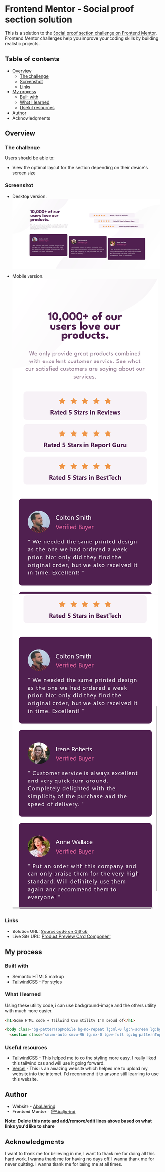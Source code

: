 # Frontend Mentor - Social proof section solution

This is a solution to the [Social proof section challenge on Frontend Mentor](https://www.frontendmentor.io/challenges/social-proof-section-6e0qTv_bA). Frontend Mentor challenges help you improve your coding skills by building realistic projects. 

## Table of contents

- [Overview](#overview)
  - [The challenge](#the-challenge)
  - [Screenshot](#screenshot)
  - [Links](#links)
- [My process](#my-process)
  - [Built with](#built-with)
  - [What I learned](#what-i-learned)
  - [Useful resources](#useful-resources)
- [Author](#author)
- [Acknowledgments](#acknowledgments)

## Overview

### The challenge

Users should be able to:

- View the optimal layout for the section depending on their device's screen size

### Screenshot

- Desktop version.
  ![](./images/screenshot-social-proof-section-desktop.jpg)

- Mobile version.
  ![](./images/screenshot-social-proof-section-mobile-1.png)
  ![](./images/screenshot-social-proof-section-mobile-2.png)

### Links

- Solution URL: [Source code on Github](https://github.com/Abaljerind/social-proof-section-master)
- Live Site URL: [Product Preview Card Component](https://social-proof-section-master-git-main-abaljerind.vercel.app/)

## My process

### Built with

- Semantic HTML5 markup
- [TailwindCSS](https://tailwindcss.com/) - For styles

### What I learned

Using these utility code, i can use background-image and the others utility with much more easier.

```html
<h1>Some HTML code + Tailwind CSS utility I'm proud of</h1>
```
```html
<body class="bg-patternTopMobile bg-no-repeat lg:ml-0 lg:h-screen lg:bg-patternBottomDesktop lg:bg-right-bottom">
  <section class="sm:mx-auto sm:w-96 lg:mx-0 lg:w-full lg:bg-patternTopDesktop lg:bg-no-repeat">
```

### Useful resources

- [TailwindCSS](https://tailwindcss.com/) - This helped me to do the styling more easy. I really liked this tailwind css and will use it going forward.
- [Vercel](https://vercel.com) - This is an amazing website which helped me to upload my website into the internet. I'd recommend it to anyone still learning to use this website.

## Author

- Website - [AbalJerind](https://social-proof-section-master-git-main-abaljerind.vercel.app/)
- Frontend Mentor - [@Abaljerind](https://www.frontendmentor.io/profile/Abaljerind)

**Note: Delete this note and add/remove/edit lines above based on what links you'd like to share.**

## Acknowledgments

I want to thank me for believing in me, I want to thank me for doing all this hard work. I wanna thank me for having no days off. I wanna thank me for never quitting. I wanna thank me for being me at all times.

